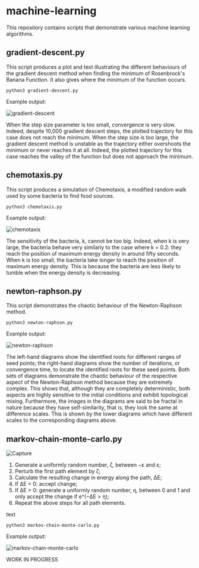 # machine-learning

This repository contains scripts that demonstrate various machine learning algorithms.

## gradient-descent.py

This script produces a plot and text illustrating the different behaviours of the gradient descent method when finding the minimum of Rosenbrock's Banana Function. It also gives where the minimum of the function occurs.

	python3 gradient-descent.py

Example output:

![gradient-descent](https://user-images.githubusercontent.com/97130665/150395299-323108c2-81fc-4962-9516-a9455b838d50.png)

When the step size parameter is too small, convergence is very slow. Indeed, despite 10,000 gradient descent steps, the plotted trajectory for this case does not reach the minimum. When the step size is too large, the gradient descent method is unstable as the trajectory either overshoots the minimum or never reaches it at all. Indeed, the plotted trajectory for this case reaches the valley of the function but does not approach the minimum.

## chemotaxis.py

This script produces a simulation of Chemotaxis, a modified random walk used by some bacteria to find food sources.

	python3 chemotaxis.py

Example output:

![chemotaxis](https://user-images.githubusercontent.com/97130665/150395515-b0a66fa5-00b0-4ca2-8a0d-14a7bc5d47b2.png)

The sensitivity of the bacteria, k, cannot be too big. Indeed, when k is very large, the bacteria behave very similarly to the case where k = 0.2: they reach the position of maximum energy density in around fifty seconds. When k is too small, the bacteria take longer to reach the position of maximum energy density. This is because the bacteria are less likely to tumble when the energy density is decreasing.

## newton-raphson.py

This script demonstrates the chaotic behaviour of the Newton-Raphson method.

	python3 newton-raphson.py

Example output:

![newton-raphson](https://user-images.githubusercontent.com/97130665/150395723-2d24309d-741f-494f-8325-bacee6ef067a.png)

The left-hand diagrams show the identified roots for different ranges of seed points; the right-hand diagrams show the number of iterations, or convergence time, to locate the identified roots for these seed points. Both sets of diagrams demonstrate the chaotic behaviour of the respective aspect of the Newton-Raphson method because they are extremely complex. This shows that, although they are completely deterministic, both aspects are highly sensitive to the initial conditions and exhibit topological mixing. Furthermore, the images in the diagrams are said to be fractal in nature because they have self-similarity, that is, they look the same at difference scales. This is shown by the lower diagrams which have different scales to the corresponding diagrams above.

## markov-chain-monte-carlo.py

![Capture](https://user-images.githubusercontent.com/97130665/150842531-04ba8990-3768-4ea6-a8b7-6d9f35d28ff7.PNG)

1. Generate a uniformly random number, ζ, between −ε and ε;
2. Perturb the first path element by ζ;
3. Calculate the resulting change in energy along the path, ∆E;
4. If ∆E < 0: accept change;
5. If ∆E > 0: generate a uniformly random number, η, between 0 and 1 and only accept the change if e^(−∆E > η);
6. Repeat the above steps for all path elements.

text

	python3 markov-chain-monte-carlo.py

Example output:

![markov-chain-monte-carlo](https://user-images.githubusercontent.com/97130665/150395856-b7ace4db-ffda-4710-97bd-8e31ac810dbb.png)

WORK IN PROGRESS
